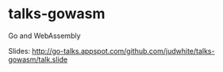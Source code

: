 # talks-gowasm
Go and WebAssembly

Slides: http://go-talks.appspot.com/github.com/judwhite/talks-gowasm/talk.slide

